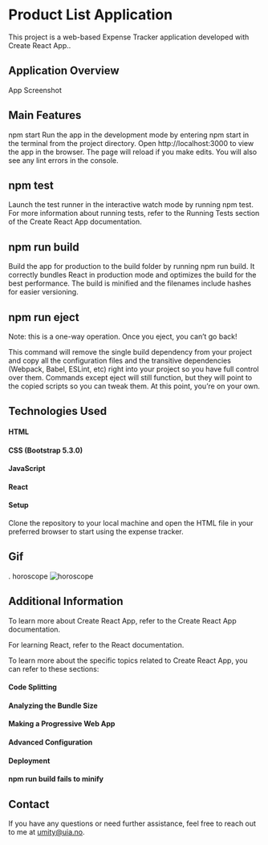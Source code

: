 # Product List Application

This project is a web-based Expense Tracker application developed with Create React App..

## Application Overview

App Screenshot

## Main Features

npm start
Run the app in the development mode by entering npm start in the terminal from the project directory. Open http://localhost:3000 to view the app in the browser. The page will reload if you make edits. You will also see any lint errors in the console.

## npm test

Launch the test runner in the interactive watch mode by running npm test. For more information about running tests, refer to the Running Tests section of the Create React App documentation.

## npm run build

Build the app for production to the build folder by running npm run build. It correctly bundles React in production mode and optimizes the build for the best performance. The build is minified and the filenames include hashes for easier versioning.

## npm run eject

Note: this is a one-way operation. Once you eject, you can’t go back!

This command will remove the single build dependency from your project and copy all the configuration files and the transitive dependencies (Webpack, Babel, ESLint, etc) right into your project so you have full control over them. Commands except eject will still function, but they will point to the copied scripts so you can tweak them. At this point, you’re on your own.

## Technologies Used

#### HTML

#### CSS (Bootstrap 5.3.0)

#### JavaScript

#### React

#### Setup

Clone the repository to your local machine and open the HTML file in your preferred browser to start using the expense tracker.

## Gif

. horoscope
<img src = "./horoscope.gif" Alt = "horoscope">

## Additional Information

To learn more about Create React App, refer to the Create React App documentation.

For learning React, refer to the React documentation.

To learn more about the specific topics related to Create React App, you can refer to these sections:

#### Code Splitting

#### Analyzing the Bundle Size

#### Making a Progressive Web App

#### Advanced Configuration

#### Deployment

#### npm run build fails to minify

## Contact

If you have any questions or need further assistance, feel free to reach out to me at umity@uia.no.
